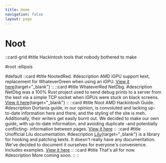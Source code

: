 ```yaml
---
title: Home
navigation: false
layout: page
---
```


#

# Noot

::card-grid
#title
Hackintosh tools that nobody bothered to make

#root
:ellipsis

#default
  ::card
  #title
  NootedRed.
  #description
  AMD iGPU support kext, replacement for WhateverGreen when using an iGPU. [View it here](https://github.com/NootInc/WhateverRed){target="_blank"}
  ::
  ::card
  #title
  WhateverRed NetDbg.
  #description
  NetDbg was a 100% Rust project used to send debug prints to a server from the kext via a simple TCP socket when iGPUs were stuck on black screens. [View it here](https://github.com/NootInc/WhateverRed-NETDBG){target="_blank"}
  ::
  ::card
  #title
  Noot AMD Hackintosh Guide.
  #description
  Dortania guide, in our opinion, is convoluted and lacking up-to-date information here and there, and the styling of the site is meh. Additionally, their writers get easily burnt out. We decided to make our own guide, with up-to-date information, and avoiding duplicate -and potentially conflicting- information between pages. [View it here](/hackintosh-guide)
  ::
  ::card
  #title
  Unofficial Lilu documentation.
  #description
  [Lilu](https://github.com/Acidanthera/Lilu){target="_blank"} is a library for hooking and patching kexts. It doesn't really have any documentation. We've decided to document it ourselves for everyone's convenience. Includes examples. [View it here](/lilu-docs)
  ::
  ::card
  #title
  That's all for now.
  #description
  More coming soon.
  ::
::
